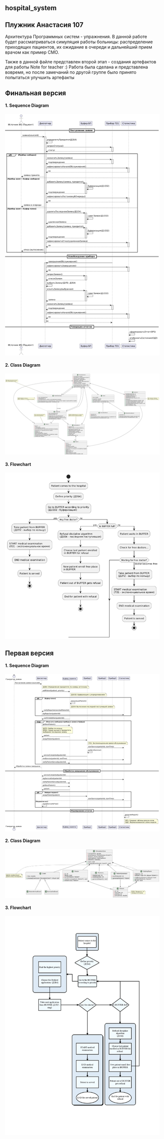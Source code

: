 ## hospital_system
## Плужник Анастасия 107
Архитектура Программных систем - упражнения.
В данной работе будет рассматриваться симуляция работы больницы: распределение приходящих пациентов, их ожидание в очереди и дальнейший прием врачом как пример СМО.

Также в данной файле представлен второй этап - создания артефактов для работы 
Note for teacher :)
Работа была сделана и представлена вовремя, но после замечаний по другой группе было принято попытаться улучшить артефакты
## Финальная версия
#### 1. Sequence Diagram
![Image alt](https://github.com/Nao2705/hospital_system/blob/main/hospital_sequence_new.png)
#### 2. Class Diagram
![Image alt](https://github.com/Nao2705/hospital_system/blob/main/hospital_class_diagram.png)
#### 3. Flowchart
![Image alt](https://github.com/Nao2705/hospital_system/blob/main/hospital_flowchart.png)



## Первая версия
#### 1. Sequence Diagram
![Image alt](https://github.com/Nao2705/hospital_system/blob/main/sequence_diagram_hospital_final.png)
#### 2. Class Diagram
![Image alt](https://github.com/Nao2705/hospital_system/blob/main/Class_diagram_hospital_final.png)
#### 3. Flowchart
![Image alt](https://github.com/Nao2705/hospital_system/blob/main/Hospital_flowchart_page-0001%20(1).jpg)

